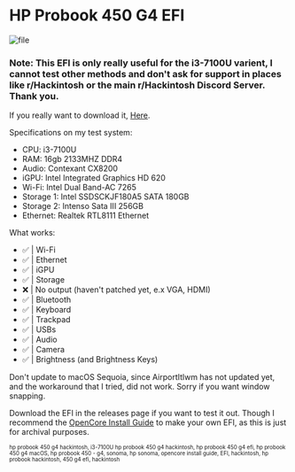 # HP Probook 450 G4 EFI

![file](https://github.com/user-attachments/assets/713e4052-4a78-408c-a152-b47844e8b9d7)

### Note: This EFI is only really useful for the i3-7100U varient, I cannot test other methods and don't ask for support in places like r/Hackintosh or the main r/Hackintosh Discord Server. Thank you.

If you really want to download it, [Here](https://github.com/ducthoe/HP-Probook-450-G4-macOS-EFI/releases/tag/Release).

Specifications on my test system:

- CPU: i3-7100U
- RAM: 16gb 2133MHZ DDR4
- Audio: Contexant CX8200
- iGPU: Intel Integrated Graphics HD 620
- Wi-Fi: Intel Dual Band-AC 7265
- Storage 1: Intel SSDSCKJF180A5 SATA 180GB
- Storage 2: Intenso Sata III 256GB
- Ethernet: Realtek RTL8111 Ethernet

What works:

- ✅ | Wi-Fi
- ✅ | Ethernet
- ✅ | iGPU
- ✅ | Storage
- ❌ | No output (haven't patched yet, e.x VGA, HDMI)
- ✅ | Bluetooth
- ✅ | Keyboard
- ✅ | Trackpad
- ✅ | USBs
- ✅ | Audio
- ✅ | Camera
- ✅ | Brightness (and Brightness Keys)

Don't update to macOS Sequoia, since AirportItlwm has not updated yet, and the workaround that I tried, did not work. Sorry if you want window snapping.


Download the EFI in the releases page if you want to test it out. Though I recommend the [OpenCore Install Guide](https://dortania.github.io/OpenCore-Install-Guide/) to make your own EFI, as this is just for archival purposes.

 <sup><sub> hp probook 450 g4 hackintosh, i3-7100U hp probook 450 g4 hackintosh, hp probook 450 g4 efi, hp probook 450 g4 macOS, hp probook 450 - g4, sonoma, hp sonoma, opencore install guide, EFI, hackintosh, hp probook hackintosh, 450 g4 efi, hackintosh </sup></sup>
